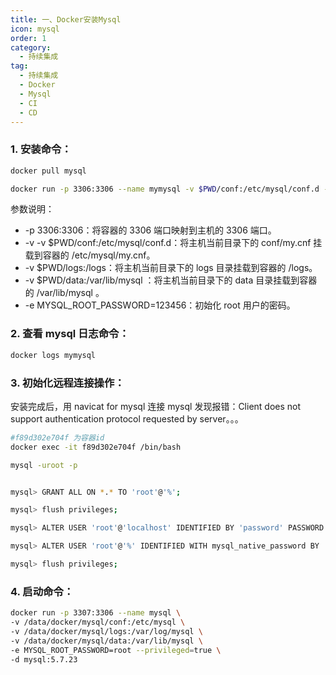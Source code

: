 ```yaml
---
title: 一、Docker安装Mysql
icon: mysql
order: 1
category:
  - 持续集成
tag:
  - 持续集成
  - Docker
  - Mysql
  - CI
  - CD
---
```


### 1. 安装命令：

```bash
docker pull mysql

docker run -p 3306:3306 --name mymysql -v $PWD/conf:/etc/mysql/conf.d -v $PWD/logs:/logs -v $PWD/data:/var/lib/mysql -e MYSQL_ROOT_PASSWORD=123456 -d mysql
```

参数说明：

- -p 3306:3306：将容器的 3306 端口映射到主机的 3306 端口。
- -v -v $PWD/conf:/etc/mysql/conf.d：将主机当前目录下的 conf/my.cnf 挂载到容器的 /etc/mysql/my.cnf。
- -v $PWD/logs:/logs：将主机当前目录下的 logs 目录挂载到容器的 /logs。
- -v $PWD/data:/var/lib/mysql ：将主机当前目录下的 data 目录挂载到容器的 /var/lib/mysql 。
- -e MYSQL_ROOT_PASSWORD=123456：初始化 root 用户的密码。

### 2. 查看 mysql 日志命令：

```bash
docker logs mymysql
```

### 3. 初始化远程连接操作：

安装完成后，用 navicat for mysql 连接 mysql 发现报错：Client does not support authentication protocol requested by server。。。

```bash
#f89d302e704f 为容器id
docker exec -it f89d302e704f /bin/bash

mysql -uroot -p


mysql> GRANT ALL ON *.* TO 'root'@'%';

mysql> flush privileges;

mysql> ALTER USER 'root'@'localhost' IDENTIFIED BY 'password' PASSWORD EXPIRE NEVER;

mysql> ALTER USER 'root'@'%' IDENTIFIED WITH mysql_native_password BY 'root';

mysql> flush privileges;
```

### 4. 启动命令：

```bash
docker run -p 3307:3306 --name mysql \
-v /data/docker/mysql/conf:/etc/mysql \
-v /data/docker/mysql/logs:/var/log/mysql \
-v /data/docker/mysql/data:/var/lib/mysql \
-e MYSQL_ROOT_PASSWORD=root --privileged=true \
-d mysql:5.7.23
```
